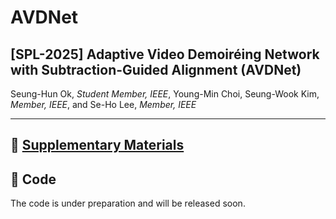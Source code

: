 # AVDNet
## **[SPL-2025] Adaptive Video Demoiréing Network with Subtraction-Guided Alignment (AVDNet)**

Seung-Hun Ok, *Student Member, IEEE*, Young-Min Choi, Seung-Wook Kim, *Member, IEEE*, and Se-Ho Lee, *Member, IEEE*

---

## 📄 [Supplementary Materials](https://drive.google.com/file/d/1Bk-R0x-ACmo8sU7rr86cbPRTgkrHsTy5/view?usp=drive_link)

## 🔗 Code
The code is under preparation and will be released soon.
